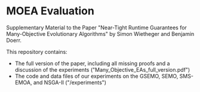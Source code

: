 # MOEA Evaluation
Supplementary Material to the Paper "Near-Tight Runtime Guarantees for Many-Objective Evolutionary Algorithms" by Simon Wietheger and Benjamin Doerr. 

This repository contains:
- The full version of the paper, including all missing proofs and a discussion of the experiments ("Many_Objective_EAs_full_version.pdf")
- The code and data files of our experiments on the GSEMO, SEMO, SMS-EMOA, and NSGA-II ("/experiments")